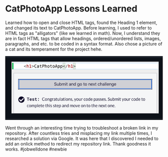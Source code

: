 <html>
 <body>
   <h1> CatPhotoApp Lessons Learned </h1>
   <p> 
     Learned how to open and close HTML tags, found the Heading 1 element, 
     and changed its text to CatPhotoApp. Before learning, I used to refer 
     to HTML tags as "alligators" (like we learned in math). Now, I understand 
     they are in fact HTML tags that allow headings, ordered/unordered lists,
     images, paragraphs, and etc. to be coded in a syntax format. Also 
     chose a picture of a cat and its temperament for the project hehe.
   </p>
  <img src="https://github.com/jennisa1/freeCodeCamp-Projects/blob/main/Cat%20Photo%20Album%20app/Images/Step%201.png?raw=true" alt="step1"/>
 <br />
  <p>
     Went through an interesting time trying to troubleshoot a broken link in my 
     repository. After countless tries and misplacing my link multiple times, I
     researched a solution via Google. It was here that I discovered I needed to 
     add an onlick method to redirect my repository link. Thank goodness it works.
     #jobwelldone #newbie
  </p>
  </body>
</html>
